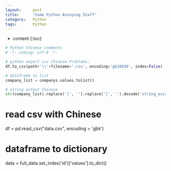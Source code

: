 ```yaml
---
layout:     post
title:      "Some Python Annoying Staff"
category:   Python 
tags:       Python
---
```


* content
{:toc}

```python
# Python Chinese comments
# -*- coding: utf-8 -*-

# python export csv Chinese Problems: 
df.to_csv(path+'\\'+filename+'.csv', encoding='gb18030', index=False)

# dataframe to list
company_list = companys.values.tolist()

# string output Chinese
str(company_list).replace('[', '').replace(']', '').decode('string_escape') 
```

# read csv with Chinese
df = pd.read_csv("data.csv", encoding = 'gbk')

# dataframe to dictionary
data = full_data.set_index('id')['values'].to_dict()
```